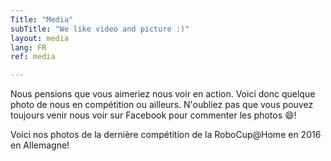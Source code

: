 ```yaml
---
Title: "Media"
subTitle: "We like video and picture :)"
layout: media
lang: FR
ref: media

---
```


Nous pensions que vous aimeriez nous voir en action. Voici donc quelque photo de nous en compétition ou ailleurs. N'oubliez pas que vous pouvez toujours venir nous voir sur Facebook pour commenter les photos :smile:!

Voici nos photos de la dernière compétition de la RoboCup@Home en 2016 en Allemagne!
